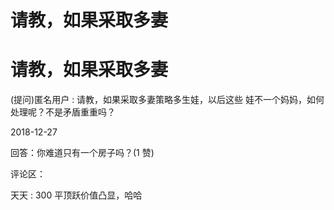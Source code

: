 # 请教，如果采取多妻

# 请教，如果采取多妻

(提问)匿名用户 : 请教，如果采取多妻策略多生娃，以后这些 娃不一个妈妈，如何处理呢？不是矛盾重重吗？

2018-12-27

回答：你难道只有一个房子吗？(1 赞)

评论区：

天天 : 300 平顶跃价值凸显，哈哈